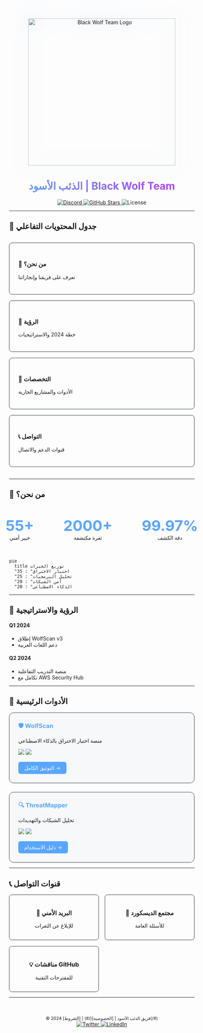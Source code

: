 <meta name="description" content="Black Wolf Team - Elite cybersecurity experts in penetration testing, ethical hacking, and AI-driven security solutions. Open-source tools for vulnerability assessment, network analysis, and threat detection.">

<div align="center">
  <picture>
    <source media="(prefers-color-scheme: dark)" srcset="https://example.com/black-wolf-logo-dark.svg">
    <img src="https://example.com/black-wolf-logo-light.svg" alt="Black Wolf Team Logo" width="400" style="filter: drop-shadow(0 0 20px #58a6ff80);">
  </picture>
  
  <h1 style="background: linear-gradient(45deg, #58a6ff, #bd34fe); -webkit-background-clip: text; color: transparent;">
    الذئب الأسود | Black Wolf Team
  </h1>

  <div class="badges">
    <a href="https://discord.gg/blackwolf" target="_blank">
      <img alt="Discord" src="https://img.shields.io/badge/-Join%20Community-5865F2?style=flat&logo=discord&logoColor=white">
    </a>
    <a href="https://github.com/blackwolfteam" target="_blank">
      <img alt="GitHub Stars" src="https://img.shields.io/github/stars/blackwolfteam/core-tools?style=flat&logo=github&color=181717">
    </a>
    <img alt="License" src="https://img.shields.io/badge/License-MIT-blue?style=flat">
  </div>
</div>

---

## 🌟 جدول المحتويات التفاعلي
<div class="toc-grid">
  <a href="#من-نحن" class="toc-card">
    <h3>🦾 من نحن؟</h3>
    <p>تعرف على فريقنا وإنجازاتنا</p>
  </a>
  <a href="#رؤيتنا" class="toc-card">
    <h3>🚀 الرؤية</h3>
    <p>خطة 2024 والاستراتيجيات</p>
  </a>
  <a href="#التخصصات" class="toc-card">
    <h3>🔧 التخصصات</h3>
    <p>الأدوات والمشاريع الجارية</p>
  </a>
  <a href="#التواصل" class="toc-card">
    <h3>📞 التواصل</h3>
    <p>قنوات الدعم والاتصال</p>
  </a>
</div>

---

## 🦾 <span id="من-نحن">من نحن؟</span>
<div class="stats">
  <div class="stat">
    <div class="stat-number">55+</div>
    <div class="stat-label">خبير أمني</div>
  </div>
  <div class="stat">
    <div class="stat-number">2000+</div>
    <div class="stat-label">ثغرة مكتشفة</div>
  </div>
  <div class="stat">
    <div class="stat-number">99.97%</div>
    <div class="stat-label">دقة الكشف</div>
  </div>
</div>

```mermaid
pie
  title توزيع الخبرات
  "اختبار الاختراق" : 35
  "تحليل البرمجيات" : 25
  "أمن الشبكات" : 20
  "الذكاء الاصطناعي" : 20
```

---

## 🚀 <span id="رؤيتنا">الرؤية والاستراتيجية</span>
<div class="roadmap">
  <div class="timeline">
    <div class="timeline-item">
      <h4>Q1 2024</h4>
      <ul>
        <li>إطلاق WolfScan v3</li>
        <li>دعم اللغات العربية</li>
      </ul>
    </div>
    <div class="timeline-item">
      <h4>Q2 2024</h4>
      <ul>
        <li>منصة التدريب التفاعلية</li>
        <li>تكامل مع AWS Security Hub</li>
      </ul>
    </div>
  </div>
</div>

---

## 🔧 <span id="التخصصات">الأدوات الرئيسية</span>
<div class="tools-grid">
  <div class="tool-card">
    <h3>🛡️ WolfScan</h3>
    <p>منصة اختبار الاختراق بالذكاء الاصطناعي</p>
    <div class="tech-stack">
      <img src="https://img.shields.io/badge/Python-3776AB?logo=python&logoColor=white">
      <img src="https://img.shields.io/badge/TensorFlow-FF6F00?logo=tensorflow&logoColor=white">
    </div>
    <a href="#" class="download-btn">التوثيق الكامل →</a>
  </div>
  
  <div class="tool-card">
    <h3>🔍 ThreatMapper</h3>
    <p>تحليل الشبكات والتهديدات</p>
    <div class="tech-stack">
      <img src="https://img.shields.io/badge/Go-00ADD8?logo=go&logoColor=white">
      <img src="https://img.shields.io/badge/React-61DAFB?logo=react&logoColor=white">
    </div>
    <a href="#" class="download-btn">دليل الاستخدام →</a>
  </div>
</div>

---

## 📞 <span id="التواصل">قنوات التواصل</span>
<div class="contact-cards">
  <a href="mailto:security@blackwolf.com" class="contact-card">
    <h3>📧 البريد الأمني</h3>
    <p>للإبلاغ عن الثغرات</p>
  </a>
  <a href="https://discord.gg/blackwolf" class="contact-card">
    <h3>💬 مجتمع الديسكورد</h3>
    <p>للأسئلة العامة</p>
  </a>
  <a href="https://github.com/blackwolfteam/discussions" class="contact-card">
    <h3>💡 مناقشات GitHub</h3>
    <p>للمقترحات التقنية</p>
  </a>
</div>

---

<div align="center" style="margin-top: 50px;">
  <sub>© 2024 فريق الذئب الأسود | [الخصوصية](/#) | [الشروط](/#)</sub>
  <br>
  <div class="social-links">
    <a href="https://twitter.com/blackwolfteam">
      <img src="https://icongr.am/fontawesome/twitter.svg?size=20&color=58a6ff" alt="Twitter">
    </a>
    <a href="https://linkedin.com/company/blackwolf">
      <img src="https://icongr.am/fontawesome/linkedin.svg?size=20&color=58a6ff" alt="LinkedIn">
    </a>
  </div>
</div>

<style>
  :root {
    --primary-color: #58a6ff;
    --secondary-color: #bd34fe;
    --background: #0d1117;
  }

  .toc-grid {
    display: grid;
    grid-template-columns: repeat(auto-fit, minmax(250px, 1fr));
    gap: 1rem;
    margin: 2rem 0;
  }

  .toc-card {
    border: 1px solid #30363d;
    border-radius: 8px;
    padding: 1.5rem;
    transition: transform 0.2s, box-shadow 0.2s;
    text-decoration: none !important;
  }

  .toc-card:hover {
    transform: translateY(-5px);
    box-shadow: 0 8px 16px rgba(88, 166, 255, 0.1);
    border-color: var(--primary-color);
  }

  .stats {
    display: flex;
    justify-content: center;
    gap: 3rem;
    margin: 2rem 0;
  }

  .stat {
    text-align: center;
    padding: 1rem;
  }

  .stat-number {
    font-size: 2.5rem;
    font-weight: bold;
    color: var(--primary-color);
  }

  .tools-grid {
    display: grid;
    grid-template-columns: repeat(auto-fit, minmax(300px, 1fr));
    gap: 1.5rem;
  }

  .tool-card {
    background: #161b22;
    border-radius: 12px;
    padding: 1.5rem;
    border: 1px solid #30363d;
  }

  .tool-card h3 {
    margin-top: 0;
    color: var(--primary-color);
  }

  .download-btn {
    display: inline-block;
    background: var(--primary-color);
    color: white !important;
    padding: 0.5rem 1rem;
    border-radius: 6px;
    text-decoration: none;
    margin-top: 1rem;
  }

  .contact-cards {
    display: grid;
    grid-template-columns: repeat(auto-fit, minmax(200px, 1fr));
    gap: 1rem;
  }

  .contact-card {
    border: 1px solid #30363d;
    border-radius: 8px;
    padding: 1rem;
    text-align: center;
    text-decoration: none !important;
    transition: all 0.2s;
  }

  .contact-card:hover {
    background: rgba(88, 166, 255, 0.1);
    border-color: var(--primary-color);
  }

  @media (prefers-color-scheme: light) {
    :root {
      --background: #ffffff;
    }
    .tool-card {
      background: #f6f8fa;
    }
  }
</style>
